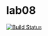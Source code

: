 # lab08 
[![Build Status](https://travis-ci.org/BulatovArthur/lab08.svg?branch=master)](https://travis-ci.org/BulatovArthur/lab08)

